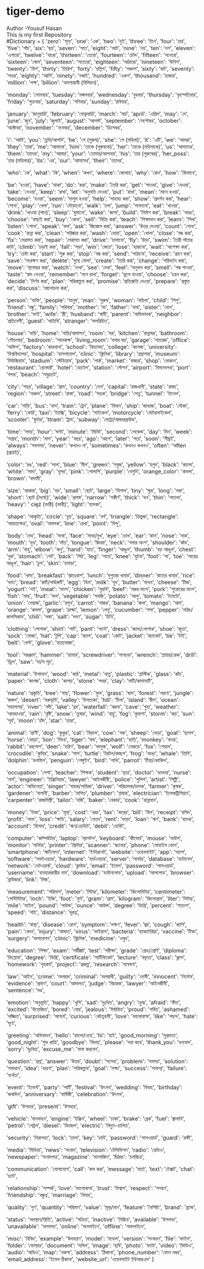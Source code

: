 # tiger-demo
Author -Yousuf Hasan
<br>
This is my first Repository 
<br>
#Dictionary = {
'zero': 'শূন্য',
'one': 'এক',
'two': 'দুই',
'three': 'তিন',
'four': 'চার',
'five': 'পাঁচ',
'six': 'ছয়',
'seven': 'সাত',
'eight': 'আট',
'nine': 'নয়',
'ten': 'দশ',
'eleven': 'এগারো',
'twelve': 'বারো',
'thirteen': 'তেরো',
'fourteen': 'চৌদ্দ',
'fifteen': 'পনেরো',
'sixteen': 'ষোল',
'seventeen': 'সতেরো',
'eighteen': 'আঠারো',
'nineteen': 'উনিশ',
'twenty': 'বিশ',
'thirty': 'তিরিশ',
'forty': 'চল্লিশ',
'fifty': 'পঞ্চাশ',
'sixty': 'ষাট',
'seventy': 'সত্তর',
'eighty': 'আশি',
'ninety': 'নব্বই',
'hundred': 'একশ',
'thousand': 'হাজার',
'million': 'লক্ষ',
'billion': 'অবশ্যম্ভাবী (বিলিয়ন)',

'monday': 'সোমবার',
'tuesday': 'মঙ্গলবার',
'wednesday': 'বুধবার',
'thursday': 'বৃহস্পতিবার',
'friday': 'শুক্রবার',
'saturday': 'শনিবার',
'sunday': 'রবিবার',

'january': 'জানুয়ারি',
'february': 'ফেব্রুয়ারি',
'march': 'মার্চ',
'april': 'এপ্রিল',
'may': 'মে',
'june': 'জুন',
'july': 'জুলাই',
'august': 'আগস্ট',
'september': 'সেপ্টেম্বর',
'october': 'অক্টোবর',
'november': 'নভেম্বর',
'december': 'ডিসেম্বর',

'i': 'আমি',
'you': 'তুমি/আপনি',
'he': 'সে (পুরুষ)',
'she': 'সে (মহিলা)',
'it': 'এটি',
'we': 'আমরা',
'they': 'তারা',
'me': 'আমাকে',
'him': 'তাকে (পুরুষকে)',
'her': 'তাকে (মহিলাকে)',
'us': 'আমাদের',
'them': 'তাদের',
'my': 'আমার',
'your': 'তোমার/আপনার',
'his': 'তার (পুরুষের)',
'her_poss': 'তার (মহিলার)',
'its': 'এর',
'our': 'আমাদের',
'their': 'তাদের',

'who': 'কে',
'what': 'কি',
'when': 'কখন',
'where': 'কোথায়',
'why': 'কেন',
'how': 'কিভাবে',

'be': 'হওয়া',
'have': 'থাকা',
'do': 'করা',
'make': 'তৈরি করা',
'get': 'পাওয়া',
'give': 'দেওয়া',
'take': 'নেওয়া',
'keep': 'রাখা',
'let': 'অনুমতি দেওয়া',
'put': 'রাখা',
'mean': 'মানে হওয়া',
'become': 'হওয়া',
'seem': 'মালুম হওয়া',
'help': 'সাহায্য করা',
'show': 'প্রদর্শন করা',
'hear': 'শোনা',
'play': 'খেলা',
'run': 'দৌড়ানো',
'walk': 'চলা',
'jump': 'লাফানো',
'eat': 'খাওয়া',
'drink': 'খাওয়া (পান)',
'sleep': 'ঘুমানো',
'wake': 'জাগা',
'build': 'নির্মাণ করা',
'break': 'ভাঙা',
'choose': 'বাছাই করা',
'buy': 'কেনা',
'sell': 'বিক্রি করা',
'teach': 'শিক্ষাদান করা',
'learn': 'শিখা',
'listen': 'শোনা',
'speak': 'বলা',
'ask': 'জিজ্ঞেস করা',
'answer': 'উত্তর দেওয়া',
'count': 'গোনা',
'cook': 'রান্না করা',
'clean': 'পরিষ্কার করা',
'wash': 'ধোয়া',
'open': 'খোলা',
'close': 'বন্ধ করা',
'fix': 'মেরামত করা',
'repair': 'মেরামত করা',
'drive': 'চালানো',
'fly': 'উড়া',
'swim': 'তৈরী সাঁতার কাটা',
'climb': 'চড়াই করা',
'fall': 'পড়া',
'win': 'জেতা',
'lose': 'হারানো',
'wait': 'অপেক্ষা করা',
'try': 'চেষ্টা করা',
'start': 'শুরু করা',
'stop': 'বন্ধ করা',
'send': 'পাঠানো',
'receive': 'গ্রহণ করা',
'save': 'সংরক্ষণ করা',
'delete': 'মুছে ফেলা',
'create': 'তৈরি করা',
'change': 'পরিবর্তন করা',
'move': 'স্থানান্তর করা',
'watch': 'দেখা',
'see': 'দেখা',
'feel': 'অনুভব করা',
'smell': 'গন্ধ পাওয়া',
'taste': 'স্বাদ নেওয়া',
'remember': 'মনে রাখা',
'forget': 'ভুলে যাওয়া',
'choose': 'চয়ন করা',
'decide': 'নির্ণয় করা',
'plan': 'পরিকল্পনা করা',
'promise': 'প্রতিশ্রুতি দেওয়া',
'prepare': 'প্রস্তুত করা',
'discuss': 'আলোচনা করা',

'person': 'ব্যক্তি',
'people': 'মানুষ',
'man': 'পুরুষ',
'woman': 'মহিলা',
'child': 'শিশু',
'friend': 'বন্ধু',
'family': 'পরিবার',
'mother': 'মা',
'father': 'বাবা',
'sister': 'বোন',
'brother': 'ভাই',
'wife': 'স্ত্রী',
'husband': 'স্বামী',
'parent': 'অভিভাবক',
'neighbor': 'প্রতিবেশী',
'guest': 'অতিথি',
'stranger': 'অপরিচিত',

'house': 'বাড়ি',
'home': 'বাড়ি/আবাসন',
'room': 'ঘর',
'kitchen': 'রান্নাঘর',
'bathroom': 'শৌচাগার',
'bedroom': 'শয়নকক্ষ',
'living_room': 'বসার ঘর',
'garage': 'গ্যারেজ',
'office': 'অফিস',
'factory': 'কারখানা',
'school': 'বিদ্যালয়',
'college': 'কলেজ',
'university': 'বিশ্ববিদ্যালয়',
'hospital': 'হাসপাতাল',
'clinic': 'ক্লিনিক',
'library': 'গ্রন্থাগার',
'museum': 'মিউজিয়াম',
'stadium': 'স্টেডিয়াম',
'park': 'পার্ক',
'market': 'বাজার',
'shop': 'দোকান',
'restaurant': 'রেস্তোরাঁ',
'hotel': 'হোটেল',
'station': 'স্টেশন',
'airport': 'বিমানবন্দর',
'port': 'বন্দর',
'beach': 'সমুদ্রতট',

'city': 'শহর',
'village': 'গ্রাম',
'country': 'দেশ',
'capital': 'রাজধানী',
'state': 'রাজ্য',
'region': 'অঞ্চল',
'street': 'রাস্তা',
'road': 'সড়ক',
'bridge': 'সেতু',
'tunnel': 'টানেল',

'car': 'গাড়ি',
'bus': 'বাস',
'train': 'ট্রেন',
'plane': 'বিমান',
'ship': 'জাহাজ',
'boat': 'নৌকা',
'ferry': 'ফেরি',
'taxi': 'ট্যাক্সি',
'bicycle': 'সাইকেল',
'motorcycle': 'মোটরসাইকেল',
'scooter': 'স্কুটার',
'ttram': 'ট্রাম',
'subway': 'মেট্রো/আন্ডারগ্রাউন্ড',

'time': 'সময়',
'hour': 'ঘণ্টা',
'minute': 'মিনিট',
'second': 'সেকেন্ড',
'day': 'দিন',
'week': 'সপ্তাহ',
'month': 'মাস',
'year': 'বছর',
'ago': 'আগে',
'later': 'পরে',
'soon': 'শীঘ্রই',
'always': 'সবসময়',
'never': 'কখনও না',
'sometimes': 'কখনও কখনও',
'often': 'অften (প্রায়ই)',

'color': 'রঙ',
'red': 'লাল',
'blue': 'নীল',
'green': 'সবুজ',
'yellow': 'হলুদ',
'black': 'কালো',
'white': 'সাদা',
'gray': 'ধূসর',
'pink': 'গোলাপি',
'purple': 'বেগুনি',
'orange_color': 'কমলা',
'brown': 'বাদামী',

'size': 'আকার',
'big': 'বড়',
'small': 'ছোট',
'large': 'বিশাল',
'tiny': 'ক্ষুদ্র',
'long': 'লম্বা',
'short': 'ছোট (দৈর্ঘ্যে)',
'wide': 'প্রশস্ত',
'narrow': 'সঙ্কীর্ণ',
'thick': 'ঘন',
'thin': 'পাতলা',
'heavy': ' cięż (ভারী) (ভারী)',
'light': 'হালকা',

'shape': 'আকৃতি',
'circle': 'বৃত্ত',
'square': 'বর্গ',
'triangle': 'ত্রিভুজ',
'rectangle': 'আয়তক্ষেত্র',
'oval': 'অমলক',
'line': 'রেখা',
'point': 'বিন্দু',

'body': 'দেহ',
'head': 'মাথা',
'face': 'মাথা/মুখ',
'eye': 'চোখ',
'ear': 'কান',
'nose': 'নাক',
'mouth': 'মুখ',
'tooth': 'দাঁত',
'tongue': 'জিহ্বা',
'neck': 'গলার অংশ',
'shoulder': 'কাঁধ',
'arm': 'বাহু',
'elbow': 'কনু',
'hand': 'হাত',
'finger': 'আঙুল',
'thumb': 'বড় আঙুল',
'chest': 'বুক',
'stomach': 'পেট',
'back': 'পিঠ',
'leg': 'পায়ে',
'knee': 'ঘুটনা',
'foot': 'পা',
'toe': 'পায়ের আঙুল',
'hair': 'চুল',
'skin': 'চামড়া',

'food': 'খাদ্য',
'breakfast': 'প্রাতঃরাশ',
'lunch': 'দুপুরের খাবার',
'dinner': 'রাতের খাবার',
'rice': 'ভাত',
'bread': 'রুটি/পাউরুটি',
'egg': 'ডিম',
'milk': 'দুধ',
'butter': 'মাখন',
'cheese': 'চীজ',
'yogurt': 'দই',
'meat': 'মাংস',
'chicken': 'মুরগি',
'beef': 'গরুর মাংস',
'pork': 'শুয়োরের মাংস',
'fish': 'মাছ',
'fruit': 'ফল',
'vegetable': 'সবজি',
'potato': 'আলু',
'tomato': 'টমেটো',
'onion': 'পেয়াজ',
'garlic': 'রসুন',
'carrot': 'গাজর',
'banana': 'কলা',
'mango': 'আম',
'orange': 'কমলা',
'grape': 'দ্রাক্ষা',
'lemon': 'লেবু',
'cucumber': 'শসা',
'pepper': 'মরিচ/কাপসিকাম',
'chili': 'লঙ্কা',
'salt': 'লবণ',
'sugar': 'চিনি',

'clothing': 'পোশাক',
'shirt': 'শার্ট',
'pant': 'প্যান্ট',
'dress': 'জামা/পোশাক',
'shoe': 'জুতা',
'sock': 'মোজা',
'hat': 'টুপি',
'cap': 'ক্যাপ',
'coat': 'কোট',
'jacket': 'জ্যাকেট',
'tie': 'টাই',
'belt': 'বেল্ট',
'glove': 'হাতমোজা',

'tool': 'সরঞ্জাম',
'hammer': 'হ্যামার',
'screwdriver': 'পানচড়া',
'wrench': 'প্লায়ার/রেঞ্চ',
'drill': 'ড্রিল',
'saw': 'দা/স সূচ',

'material': 'উপাদান',
'wood': 'কাঠ',
'metal': 'ধাতু',
'plastic': 'প্লাস্টিক',
'glass': 'কাঁচ',
'paper': 'কাগজ',
'cloth': 'কাপড়',
'stone': 'পত্থর',
'clay': 'মাটি/কাদামাটি',

'nature': 'প্রকৃতি',
'tree': 'গাছ',
'flower': 'ফুল',
'grass': 'ঘাস',
'forest': 'অরণ্য',
'jungle': 'জঙ্গল',
'desert': 'মরুভূমি',
'valley': 'উপত্যকা',
'hill': 'টিলা',
'island': 'দ্বীপ',
'ocean': 'মহাসাগর',
'river': 'নদী',
'lake': 'হ্রদ',
'waterfall': 'ঝরনা',
'cave': 'গুহা',
'weather': 'আবহাওয়া',
'rain': 'বৃষ্টি',
'snow': 'তুষার',
'wind': 'বায়ু',
'fog': 'কুয়াশা',
'storm': 'ঝড়',
'sun': 'সূর্য',
'moon': 'চাঁদ',
'star': 'তারা',

'animal': 'প্রাণী',
'dog': 'কুকুর',
'cat': 'বিড়াল',
'cow': 'গরু',
'sheep': 'ভেড়া',
'goat': 'ছাগল',
'horse': 'ঘোড়া',
'lion': 'সিংহ',
'tiger': 'বাঘ',
'elephant': 'হাতি',
'monkey': 'বানর',
'rabbit': 'খরগোশ',
'deer': 'হরিণ',
'bear': 'ভালুক',
'wolf': 'নেকড়ে',
'fox': 'শেয়াল',
'crocodile': 'কুমির',
'snake': 'সাপ',
'turtle': 'টরটল/কচ্ছপ',
'frog': 'ভাঙা',
'whale': 'তিমি',
'dolphin': 'ডলফিন',
'penguin': 'পেঙ্গুইন',
'bird': 'পাখি',
'parrot': 'টিয়া/কোকিল',

'occupation': 'পেশা',
'teacher': 'শিক্ষক',
'student': 'ছাত্র',
'doctor': 'ডাক্তার',
'nurse': 'নার্স',
'engineer': 'ইঞ্জিনিয়ার',
'lawyer': 'আইনজীবী',
'police': 'পুলিশ',
'artist': 'শিল্পী',
'actor': 'অভিনেতা',
'singer': 'গায়ক/গায়িকা',
'driver': 'পরিচালক/চালক',
'farmer': 'কৃষক',
'gardener': 'বাগানী',
'barber': 'নাপিত',
'plumber': 'প্লাম্বার',
'electrician': 'ইলেকট্রিশিয়ান',
'carpenter': 'রাজমিস্ত্রী',
'tailor': 'দর্জি',
'baker': 'বেকার',
'cook': 'রান্নাবান',

'money': 'টাকা',
'price': 'মূল্য',
'cost': 'খরচ',
'tax': 'করের',
'bill': 'বিল',
'receipt': 'রসিদ',
'profit': 'লাভ',
'loss': 'ক্ষতি',
'salary': 'বেতন',
'rent': 'ভাড়া',
'loan': 'ঋণ',
'bank': 'ব্যাংক',
'account': 'হিসাব',
'credit': 'ঋণ/ক্রেডিট',
'debit': 'ডেবিট',

'computer': 'কম্পিউটার',
'laptop': 'ল্যাপটপ',
'keyboard': 'কীবোর্ড',
'mouse': 'মাউস',
'monitor': 'মনিটর',
'printer': 'প্রিন্টার',
'scanner': 'স্ক্যানার',
'phone': 'মোবাইল ফোন',
'smartphone': 'স্মার্টফোন',
'internet': 'ইন্টারনেট',
'website': 'ওয়েবসাইট',
'app': 'অ্যাপ',
'software': 'সফটওয়্যার',
'hardware': 'হার্ডওয়্যার',
'server': 'সার্ভার',
'database': 'ডাটাবেস',
'network': 'নেটওয়ার্ক',
'cloud': 'ক্লাউড',
'email': 'ইমেল',
'password': 'পাসওয়ার্ড',
'username': 'ব্যবহারকারীর নাম',
'download': 'ডাউনলোড',
'upload': 'আপলোড',
'browser': 'ব্রাউজার',
'link': 'লিঙ্ক',

'measurement': 'পরিমাপ',
'meter': 'মিটার',
'kilometer': 'কিলোমিটার',
'centimeter': 'সেন্টিমিটার',
'inch': 'ইঞ্চি',
'foot': 'ফুট',
'gram': 'গ্রাম',
'kilogram': 'কিলোগ্রাম',
'liter': 'লিটার',
'mile': 'মাইল',
'pound': 'পাউন্ড',
'ounce': 'আউন্স',
'degree': 'ডিগ্রি',
'percent': 'শতাংশ',
'speed': 'গতি',
'distance': 'দূরত্ব',

'health': 'স্বাস্থ্য',
'disease': 'রোগ',
'symptom': 'লক্ষণ',
'fever': 'জ্বর',
'cough': 'কাশি',
'pain': 'বেদন',
'injury': 'আঘাত',
'virus': 'ভাইরাস',
'bacteria': 'ব্যাকটেরিয়া',
'vaccine': 'টিকা',
'surgery': 'অপারেশন',
'clinic': 'ক্লিনিক',
'medicine': 'ওষুধ',

'education': 'শিক্ষা',
'exam': 'পरीक्षा',
'test': 'পরীক্ষা',
'grade': 'গ্রেড/শ্রেণি',
'diploma': 'ডিপ্লোমা',
'degree': 'ডিগ্রি',
'certificate': 'সার্টিফিকেট',
'lecture': 'বক্তৃতা',
'class': 'ক্লাস',
'homework': 'গৃহকর্ম',
'project': 'প্রকল্প',
'research': 'গবেষণা',

'law': 'আইন',
'crime': 'অপরাধ',
'criminal': 'অপরাধী',
'guilty': 'দোষী',
'innocent': 'নির্দোষ',
'evidence': 'প্রমাণ',
'court': 'আদালত',
'judge': 'বিচারক',
'lawyer': 'আইনজীবী',
'sentence': 'দণ্ড',

'emotion': 'অনুভূতি',
'happy': 'খুশি',
'sad': 'দুঃখিত',
'angry': 'ক্রুদ্ধ',
'afraid': 'ভীত',
'excited': 'উত্তেজিত',
'bored': 'বোর',
'jealous': 'ঈর্ষান্বিত',
'proud': 'গর্বিত',
'ashamed': 'লজ্জিত',
'surprised': 'আশ্চর্য',
'curious': 'কৌতূহলী',
'love': 'ভালোবাসা',
'like': 'পছন্দ',
'hate': 'ঘৃণা',

'greeting': 'অভিবাদন',
'hello': 'হ্যালো/ওহে',
'hi': 'হাই',
'good_morning': 'সুপ্রভাত',
'good_night': 'শুভ রাত্রি',
'goodbye': 'বিদায়',
'please': 'দয়া করে',
'thank_you': 'ধন্যবাদ',
'sorry': 'দুঃখিত',
'excuse_me': 'মাফ করবেন',

'question': 'প্রশ্ন',
'answer': 'উত্তর',
'doubt': 'সন্দেহ',
'problem': 'সমস্যা',
'solution': 'সমাধান',
'idea': 'ধারণা',
'plan': 'পরিকল্পনা',
'goal': 'লক্ষ্য',
'success': 'সাফল্য',
'failure': 'ব্যর্থতা',

'event': 'ইভেন্ট',
'party': 'পার্টি',
'festival': 'উৎসব',
'wedding': 'বিবাহ',
'birthday': 'জন্মদিন',
'anniversary': 'বার্ষিকী',
'celebration': 'উৎসব',

'gift': 'উপহার',
'present': 'উপহার',

'vehicle': 'যানবাহন',
'engine': 'ইঞ্জিন',
'wheel': 'চাকা',
'brake': 'ব্রেক',
'fuel': 'জ্বালানি',
'petrol': 'পেট্রল',
'diesel': 'ডিজেল',
'electric': 'বিদ্যুৎ-চালিত',

'security': 'নিরাপত্তা',
'lock': 'তালা',
'key': 'চাবি',
'password': 'পাসওয়ার্ড',
'guard': 'রক্ষী',

'media': 'মিডিয়া',
'news': 'সংবাদ',
'television': 'টেলিভিশন',
'radio': 'রেডিও',
'newspaper': 'সংবাদপত্র',
'magazine': 'ম্যাগাজিন',
'film': 'চলচ্চিত্র',

'communication': 'যোগাযোগ',
'call': 'কল করা',
'message': 'বার্তা',
'text': 'টেক্সট',
'chat': 'চ্যাট',

'relationship': 'সম্পর্ক',
'love': 'ভালোবাসা',
'trust': 'বিশ্বাস',
'respect': 'সম্মান',
'friendship': 'বন্ধুত্ব',
'marriage': 'বিবাহ',

'quality': 'গুণ',
'quantity': 'পরিমাণ',
'value': 'মূল্য/মান',
'feature': 'বৈশিষ্ট্য',
'brand': 'ব্র্যান্ড',

'status': 'অবস্থান/স্থিতি',
'active': 'সক্রিয়',
'inactive': 'নিষ্ক্রিয়',
'available': 'উপলভ্য',
'unavailable': 'অপলভ্য',
'online': 'অনলাইনে',
'offline': 'অফলাইনে',

'misc': 'বিবিধ',
'example': 'উদাহরণ',
'model': 'মডেল',
'version': 'সংস্করণ',
'file': 'ফাইল',
'folder': 'ফোল্ডার',
'document': 'দলিল',
'image': 'ছবি',
'photo': 'ফটো',
'video': 'ভিডিও',
'audio': 'অডিও',
'map': 'নকশা',
'address': 'ঠিকানা',
'phone_number': 'ফোন নম্বর',
'email_address': 'ইমেল ঠিকানা',
'website_url': 'ওয়েবসাইট ইউআরএল'
}
